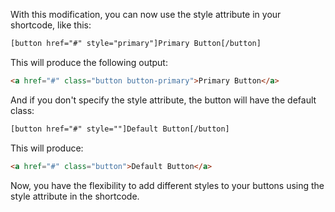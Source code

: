 With this modification, you can now use the style attribute in your shortcode, like this:

```html
[button href="#" style="primary"]Primary Button[/button]
```

This will produce the following output:

```html
<a href="#" class="button button-primary">Primary Button</a>
```

And if you don't specify the style attribute, the button will have the default class:

```html
[button href="#" style=""]Default Button[/button]
```

This will produce:

```html
<a href="#" class="button">Default Button</a>
```

Now, you have the flexibility to add different styles to your buttons using the style attribute in the shortcode.
